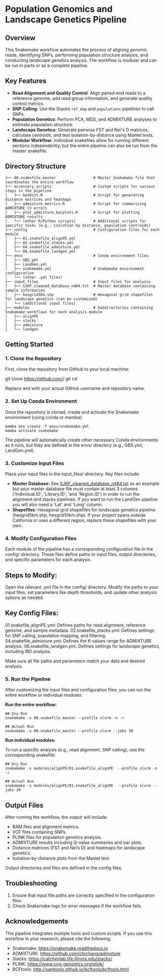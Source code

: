 # Population Genomics and Landscape Genetics Pipeline

## Overview

This Snakemake workflow automates the process of aligning genomic reads, identifying SNPs, performing population structure analysis, and conducting landscape genetics analysis. The workflow is modular and can be run in parts or as a complete pipeline.

## Key Features

- **Read Alignment and Quality Control**: Align paired-end reads to a reference genome, add read group information, and generate quality control metrics.
- **SNP Calling**: Use the Stacks `ref_map` and `populations` pipelines to call SNPs.
- **Population Genetics**: Perform PCA, MDS, and ADMIXTURE analyses to estimate population structure.
- **Landscape Genetics**: Generate pairwise FST and Nei's D matrices, calculate centroids, and test isolation-by-distance using Mantel tests.
- **Modular Workflow**: Individual snakefiles allow for running different sections independently, but the entire pipeline can also be run from the master snakefile.

## Directory Structure

```plaintext
├── 00.snakefile_master                 # Master Snakemake file that coordinates the entire workflow
├── accessory_scripts                   # Custom scripts for various steps in the pipeline
│   ├── GenDist.R                       # Script for generating distance matrices and heatmaps
│   ├── admixture_metrics.R             # Script for summarizing ADMIXTURE CV errors
│   ├── plot_admixture_barplots.R       # Script for plotting ADMIXTURE results
│   └── (other R/Python scripts)        # Additional scripts for specific tasks (e.g., isolation by distance, population centroids)
├── config                              # Configuration files for each module
│   ├── 01.snakefile_alignPE.yml
│   ├── 02.snakefile_stacks.yml
│   ├── 04.snakefile_admixture.yml
│   └── 06.snakefile_landgen.yml
├── envs                                # Conda environment files
│   ├── GBS.yml
│   ├── LandGen.yml
│   ├── snakemake.yml                   # Snakemake environment configuration
│   └── (other .yml files)
├── input_files                         # Input files for analysis
│   ├── SJKF_cleaned_database_n484.txt  # Master database containing sample information
│   ├── hexgrid5km.shp                  # Hexagonal grid shapefiles for landscape genetics (can be customized)
│   └── (additional input files)
├── modules                             # Subdirectories containing Snakemake workflows for each analysis module
│   ├── alignPE
│   ├── stacks
│   ├── admixture
│   └── landgen
```
## Getting Started

### 1. Clone the Repository

First, clone the repository from GitHub to your local machine:

git clone https://github.com/<your-username>/<your-repository>.git
cd <your-repository>

Replace <your-username> and <your-repository> with your actual GitHub username and repository name.

### 2. Set Up Conda Environment

Once the repository is cloned, create and activate the Snakemake environment (using conda or mamba):
```
mamba env create -f envs/snakemake.yml
mamba activate snakemake
```
The pipeline will automatically create other necessary Conda environments as it runs, but they are defined in the envs/ directory (e.g., GBS.yml, LandGen.yml).

### 3. Customize Input Files

Place your input files in the input_files/ directory. Key files include:

- **Master Database:** See [SJKF_cleaned_database_n484.txt]() as an example but your master database file must contain at least 3 columns ('Individual.ID', 'Library.ID', 'and 'Region.ID') in order to run the alignment and stacks pipelines. If you want to run the LandGen pipeline you will also need a 'Lat' and 'Long' column. 
- **Shapefiles:** Hexagonal grid shapefiles for landscape genetics pipeline (hexgrid5km.shp, hexgrid10km.shp). If your project spans outside California or uses a different region, replace these shapefiles with your own.

### 4. Modify Configuration Files

Each module of the pipeline has a corresponding configuration file in the config/ directory. These files define paths to input files, output directories, and specific parameters for each analysis.

## Steps to Modify:

Open the relevant .yml file in the config/ directory.
Modify the paths to your input files, set parameters like depth thresholds, and update other analysis options as needed.

## Key Config Files:

01.snakefile_alignPE.yml: Defines paths for read alignment, reference genome, and sample metadata.
02.snakefile_stacks.yml: Defines settings for SNP calling, population mapping, and filtering.
04.snakefile_admixture.yml: Defines the K-values range for ADMIXTURE analysis.
06.snakefile_landgen.yml: Defines settings for landscape genetics, including IBD analysis.


Make sure all file paths and parameters match your data and desired analysis.

### 5. Run the Pipeline

After customizing the input files and configuration files, you can run the entire workflow or individual modules.

**Run the entire workflow:**

```
## Dry Run
snakemake -s 00.snakefile_master --profile slurm -n -r 

## Actual Run
snakemake -s 00.snakefile_master --profile slurm --jobs 30
```

**Run individual modules:**

To run a specific analysis (e.g., read alignment, SNP calling), use the corresponding snakefile:

```
## Dry Run
snakemake -s modules/alignPE/01.snakefile_alignPE  --profile slurm -n -r

## Actual Run
snakemake -s modules/alignPE/01.snakefile_alignPE  --profile slurm --jobs 30
```
## Output Files

After running the workflow, the output will include:

- BAM files and alignment metrics.
- VCF files containing SNPs.
- PLINK files for population genetics analysis.
- ADMIXTURE results including Q-value summaries and bar plots.
- Distance matrices (FST and Nei’s D) and heatmaps for landscape genetics.
- Isolation-by-distance plots from the Mantel test.

Output directories and files are defined in the config files.

## Troubleshooting

1. Ensure that input file paths are correctly specified in the configuration files.
2. Check Snakemake logs for error messages if the workflow fails.

## Acknowledgements

This pipeline integrates multiple tools and custom scripts. If you use this workflow in your research, please cite the following:

- Snakemake: https://snakemake.readthedocs.io
- ADMIXTURE: https://github.com/chrchang/admixture
- Stacks: https://catchenlab.life.illinois.edu/stacks/
- PLINK: https://www.cog-genomics.org/plink/
- BCFtools: http://samtools.github.io/bcftools/bcftools.html
